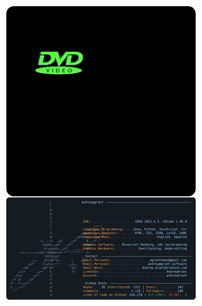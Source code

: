 <img src="assets/dvd.gif" alt="MyCity" width="1000" style="border-radius: 20px;">
<a href="https://github.com/Sg2lk">
  <img alt="Mi perfil de GitHub" src="https://raw.githubusercontent.com/Sg2lk/Sg2lk/main/dark_mode.svg">
</a>
